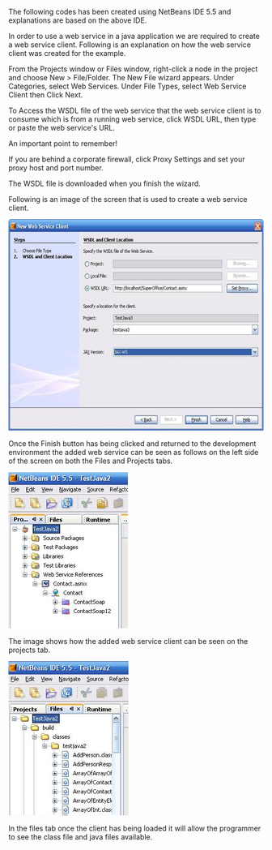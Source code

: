 <properties date="2016-06-24"
SortOrder="7"
/>

The following codes has been created using NetBeans IDE 5.5 and explanations are based on the above IDE.

In order to use a web service in a java application we are required to create a web service client. Following is an explanation on how the web service client was created for the example.

From the Projects window or Files window, right-click a node in the project and choose New &gt; File/Folder. The New File wizard appears. Under Categories, select Web Services. Under File Types, select Web Service Client then Click Next.

To Access the WSDL file of the web service that the web service client is to consume which is from a running web service, click WSDL URL, then type or paste the web service's URL.

An important point to remember!

If you are behind a corporate firewall, click Proxy Settings and set your proxy host and port number.

The WSDL file is downloaded when you finish the wizard.

Following is an image of the screen that is used to create a web service client.

<img src="../Calling%20from%20Java_files/image001.jpg" width="604" height="417" />

Once the Finish button has being clicked and returned to the development environment the added web service can be seen as follows on the left side of the screen on both the Files and Projects tabs.

<img src="../Calling%20from%20Java_files/image002.jpg" width="236" height="308" /> 

The image shows how the added web service client can be seen on the projects tab.

<img src="../Calling%20from%20Java_files/image003.jpg" width="237" height="304" />

In the files tab once the client has being loaded it will allow the programmer to see the class file and java files available.
